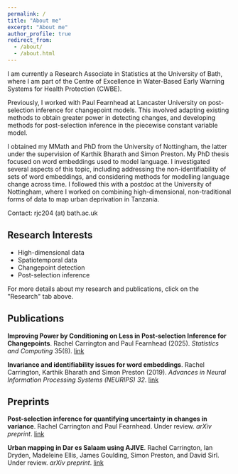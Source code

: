 ```yaml
---
permalink: /
title: "About me"
excerpt: "About me"
author_profile: true
redirect_from: 
  - /about/
  - /about.html
---
```


I am currently a Research Associate in Statistics at the University of Bath, where I am part of the Centre of Excellence in Water-Based Early Warning Systems for Health Protection (CWBE).

Previously, I worked with Paul Fearnhead at Lancaster University on post-selection inference for changepoint models. This involved adapting existing methods to obtain greater power in detecting changes, and developing methods for post-selection inference in the piecewise constant variable model.

I obtained my MMath and PhD from the University of Nottingham, the latter under the supervision of Karthik Bharath and Simon Preston. My PhD thesis focused on word embeddings used to model language. I investigated several aspects of this topic, including addressing the non-identifiability of sets of word embeddings, and considering methods for modelling language change across time. I followed this with a postdoc at the University of Nottingham, where I worked on combining high-dimensional, non-traditional forms of data to map urban deprivation in Tanzania.

Contact: rjc204 (at) bath.ac.uk

## Research Interests
- High-dimensional data
- Spatiotemporal data
- Changepoint detection
- Post-selection inference

For more details about my research and publications, click on the "Research" tab above.

## Publications

**Improving Power by Conditioning on Less in Post-selection Inference for Changepoints**. Rachel Carrington and Paul Fearnhead (2025). *Statistics and Computing* 35(8). [link](https://link.springer.com/article/10.1007/s11222-024-10542-1)

**Invariance and identifiability issues for word embeddings**. Rachel Carrington, Karthik Bharath and Simon Preston (2019). *Advances in Neural Information Processing Systems (NEURIPS) 32*.
[link](https://proceedings.neurips.cc/paper/2019/file/44885837c518b06e3f98b41ab8cedc0f-Paper.pdf)

## Preprints

**Post-selection inference for quantifying uncertainty in changes in variance**. Rachel Carrington and Paul Fearnhead. Under review. *arXiv preprint*. [link](https://arxiv.org/abs/2405.15670)

**Urban mapping in Dar es Salaam using AJIVE**. Rachel Carrington, Ian Dryden, Madeleine Ellis, James Goulding, Simon Preston, and David Sirl. Under review. *arXiv preprint*. [link](https://arxiv.org/abs/2403.09014)
